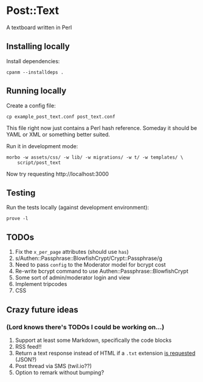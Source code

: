 # Post::Text

A textboard written in Perl

## Installing locally

Install dependencies:

    cpanm --installdeps .

## Running locally

Create a config file:

    cp example_post_text.conf post_text.conf

This file right now just contains a Perl hash reference. Someday it
should be YAML or XML or something better suited.

Run it in development mode:

    morbo -w assets/css/ -w lib/ -w migrations/ -w t/ -w templates/ \
        script/post_text

Now try requesting http://localhost:3000

## Testing

Run the tests locally (against development environment):

    prove -l

## TODOs

1. Fix the `x_per_page` attributes (should use `has`)
1. s/Authen::Passphrase::BlowfishCrypt/Crypt::Passphrase/g
1. Need to pass `config` to the Moderator model for bcrypt cost
1. Re-write bcrypt command to use Authen::Passphrase::BlowfishCrypt
1. Some sort of admin/moderator login and view
1. Implement tripcodes
1. CSS

## Crazy future ideas

### (Lord knows there's TODOs I could be working on...)

1. Support at least some Markdown, specifically the code blocks
1. RSS feed!!
1. Return a text response instead of HTML if a `.txt` extension [is
   requested](https://docs.mojolicious.org/Mojolicious/Plugin/DefaultHelpers#respond_to)
   (JSON?)
1. Post thread via SMS (twil.io??)
1. Option to remark without bumping?
